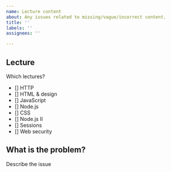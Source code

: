 ```yaml
---
name: Lecture content
about: Any issues related to missing/vague/incorrect content.
title: ''
labels: ''
assignees: ''

---
```


## Lecture
Which lectures?
- [] HTTP
- [] HTML & design
- [] JavaScript
- [] Node.js
- [] CSS
- [] Node.js II
- [] Sessions
- [] Web security

## What is the problem?
Describe the issue
